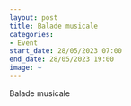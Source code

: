 ```yaml
---
layout: post
title: Balade musicale
categories:
- Event
start_date: 28/05/2023 07:00
end_date: 28/05/2023 19:00
image: ~
---
```


Balade musicale

